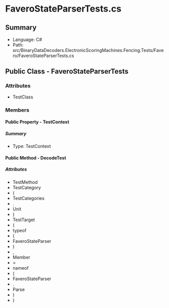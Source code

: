 ﻿# FaveroStateParserTests.cs

## Summary

* Language: C#
* Path: src/BinaryDataDecoders.ElectronicScoringMachines.Fencing.Tests/Favero/FaveroStateParserTests.cs

## Public Class - FaveroStateParserTests

### Attributes

 - TestClass

### Members

#### Public Property - TestContext

##### Summary

 * Type: TestContext 

#### Public Method - DecodeTest

##### Attributes

 - TestMethod
 - TestCategory
 - (
 - TestCategories
 - .
 - Unit
 - )
 - TestTarget
 - (
 - typeof
 - (
 - FaveroStateParser
 - )
 - ,
 - Member
 - =
 - nameof
 - (
 - FaveroStateParser
 - .
 - Parse
 - )
 - )



